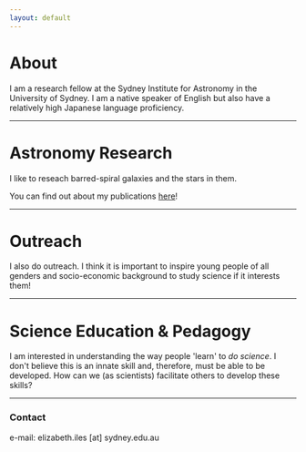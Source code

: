 ```yaml
---
layout: default
---
```


# About

I am a research fellow at the Sydney Institute for Astronomy in the University of Sydney.
I am a native speaker of English but also have a relatively high Japanese language proficiency.  

* * *

# Astronomy Research

I like to reseach barred-spiral galaxies and the stars in them.

You can find out about my publications [here](./reference-list.html)!

* * *

# Outreach

I also do outreach. I think it is important to inspire young people of all genders and socio-economic background to study science if it interests them!

* * *

# Science Education & Pedagogy

I am interested in understanding the way people 'learn' to *do science*. I don't believe this is an innate skill and, therefore, must be able to be developed. 
How can we (as scientists) facilitate others to develop these skills?  

* * *

### Contact
e-mail: elizabeth.iles [at] sydney.edu.au

